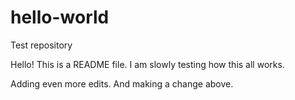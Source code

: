 # hello-world
Test repository

Hello! This is a README file. I am slowly testing how this all works.

Adding even more edits. And making a change above.
